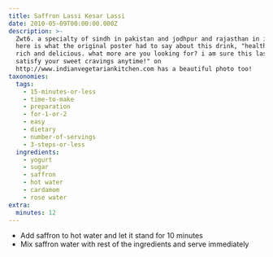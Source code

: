 ```yaml
---
title: Saffron Lassi Kesar Lassi
date: 2010-05-09T00:00:00.000Z
description: >-
  Zwt6. a specialty of sindh in pakistan and jodhpur and rajasthan in india.
  here is what the original poster had to say about this drink, "healthy, easy,
  rich and delicious. what more are you looking for? i am sure this lassi will
  satisfy your sweet cravings anytime!" on
  http://www.indianvegetariankitchen.com has a beautiful photo too!
taxonomies:
  tags:
    - 15-minutes-or-less
    - time-to-make
    - preparation
    - for-1-or-2
    - easy
    - dietary
    - number-of-servings
    - 3-steps-or-less
  ingredients:
    - yogurt
    - sugar
    - saffron
    - hot water
    - cardamom
    - rose water
extra:
  minutes: 12
---
```

 - Add saffron to hot water and let it stand for 10 minutes
 - Mix saffron water with rest of the ingredients and serve immediately
